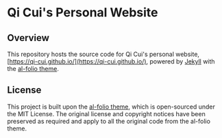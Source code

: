 # Qi Cui's Personal Website

## Overview

This repository hosts the source code for Qi Cui's personal website, [https://qi-cui.github.io/](https://qi-cui.github.io/), powered by [Jekyll](https://jekyllrb.com/) with the [al-folio theme](https://github.com/alshedivat/al-folio).

## License

This project is built upon the [al-folio theme](https://github.com/alshedivat/al-folio), which is open-sourced under the MIT License. The original license and copyright notices have been preserved as required and apply to all the original code from the al-folio theme.
